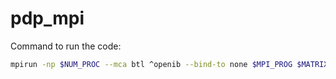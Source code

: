 # pdp_mpi

Command to run the code:

```bash
mpirun -np $NUM_PROC --mca btl ^openib --bind-to none $MPI_PROG $MATRIX_SIZE
```
